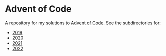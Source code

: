 # Advent of Code

A repository for my solutions to [Advent of Code](https://adventofcode.com/). See the subdirectories for:
* [2019](2019)
* [2020](2020)
* [2021](2021)
* [2022](2022)
